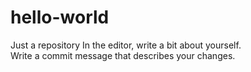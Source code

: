 # hello-world
Just a repository
In the editor, write a bit about yourself.<br />
Write a commit message that describes your changes.
